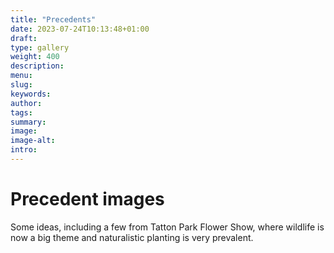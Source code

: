 ```yaml
---
title: "Precedents"
date: 2023-07-24T10:13:48+01:00
draft: 
type: gallery
weight: 400
description: 
menu:
slug:
keywords:
author: 
tags: 
summary:
image:
image-alt:
intro:
---
```


# Precedent images
Some ideas, including a few from Tatton Park Flower Show, where wildlife is now a big theme and naturalistic planting is very prevalent.  
